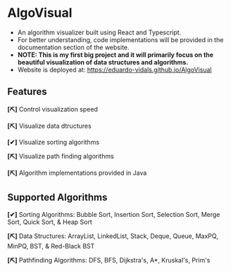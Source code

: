 # AlgoVisual
- An algorithm visualizer built using React and Typescript. 
- For better understanding, code implementations will be provided in the documentation section of the website.
- **NOTE: This is my first big project and it will primarily focus on the beautiful visualization of data structures and algorithms.**
- Website is deployed at: https://eduardo-vidals.github.io/AlgoVisual

## Features 
**[⛏]** Control visualization speed

**[⛏]** Visualize data dtructures

**[✔]** Visualize sorting algorithms

**[⛏]** Visualize path finding algorithms

**[⛏]** Algorithm implementations provided in Java

## Supported Algorithms
**[✔]** Sorting Algorithms: Bubble Sort, Insertion Sort, Selection Sort, Merge Sort, Quick Sort, & Heap Sort

**[⛏]** Data Structures: ArrayList, LinkedList, Stack, Deque, Queue, MaxPQ, MinPQ, BST, & Red-Black BST

**[⛏]** Pathfinding Algorithms: DFS, BFS, Dijkstra's, A*, Kruskal's, Prim's

